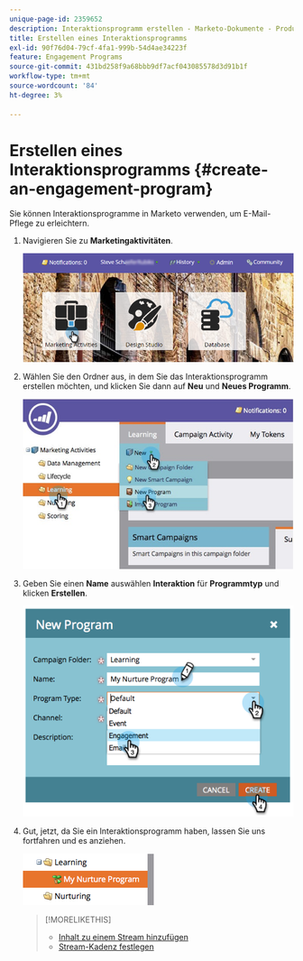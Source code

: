```yaml
---
unique-page-id: 2359652
description: Interaktionsprogramm erstellen - Marketo-Dokumente - Produktdokumentation
title: Erstellen eines Interaktionsprogramms
exl-id: 90f76d04-79cf-4fa1-999b-54d4ae34223f
feature: Engagement Programs
source-git-commit: 431bd258f9a68bbb9df7acf043085578d3d91b1f
workflow-type: tm+mt
source-wordcount: '84'
ht-degree: 3%

---
```


# Erstellen eines Interaktionsprogramms {#create-an-engagement-program}

Sie können Interaktionsprogramme in Marketo verwenden, um E-Mail-Pflege zu erleichtern.

1. Navigieren Sie zu **Marketingaktivitäten**.

   ![](assets/login-marketing-activities.png)

1. Wählen Sie den Ordner aus, in dem Sie das Interaktionsprogramm erstellen möchten, und klicken Sie dann auf **Neu** und **Neues Programm**.

   ![](assets/newprogramlifecycle.jpg)

1. Geben Sie einen **Name** auswählen **Interaktion** für **Programmtyp** und klicken **Erstellen**.

   ![](assets/image2014-9-15-15-3a35-3a32.png)

1. Gut, jetzt, da Sie ein Interaktionsprogramm haben, lassen Sie uns fortfahren und es anziehen.

   ![](assets/image2014-9-15-15-3a35-3a38.png)

   >[!MORELIKETHIS]
   >
   >* [Inhalt zu einem Stream hinzufügen](/help/marketo/product-docs/email-marketing/drip-nurturing/creating-an-engagement-program/add-content-to-a-stream.md)
   >* [Stream-Kadenz festlegen](/help/marketo/product-docs/email-marketing/drip-nurturing/engagement-program-streams/set-stream-cadence.md)
